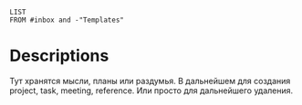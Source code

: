 ```dataview 
LIST  
FROM #inbox and -"Templates"
```


# Descriptions

Тут хранятся мысли, планы или раздумья.
В дальнейшем для создания project, task, meeting, reference.
Или просто для дальнейшего удаления.